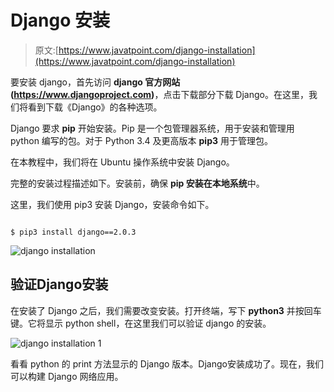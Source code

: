 # Django 安装

> 原文:[https://www.javatpoint.com/django-installation](https://www.javatpoint.com/django-installation)

要安装 django，首先访问 **django 官方网站(https://www.djangoproject.com)**，点击下载部分下载 Django。在这里，我们将看到下载《Django》的各种选项。

Django 要求 **pip** 开始安装。Pip 是一个包管理器系统，用于安装和管理用 python 编写的包。对于 Python 3.4 及更高版本 **pip3** 用于管理包。

在本教程中，我们将在 Ubuntu 操作系统中安装 Django。

完整的安装过程描述如下。安装前，确保 **pip 安装在本地系统**中。

这里，我们使用 pip3 安装 Django，安装命令如下。

```

$ pip3 install django==2.0.3

```

![django installation](../Images/5578babc82002ef10d16c8fc292b082d.png)

## 验证Django安装

在安装了 Django 之后，我们需要改变安装。打开终端，写下 **python3** 并按回车键。它将显示 python shell，在这里我们可以验证 django 的安装。

![django installation 1](../Images/79d2eb1a3407e2f1f439580b582915bd.png)

看看 python 的 print 方法显示的 Django 版本。Django安装成功了。现在，我们可以构建 Django 网络应用。